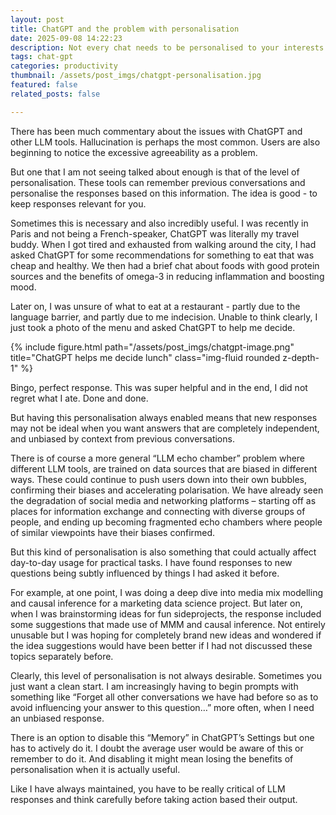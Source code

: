 ```yaml
---
layout: post
title: ChatGPT and the problem with personalisation
date: 2025-09-08 14:22:23
description: Not every chat needs to be personalised to your interests.
tags: chat-gpt
categories: productivity
thumbnail: /assets/post_imgs/chatgpt-personalisation.jpg
featured: false
related_posts: false

---
```

 


There has been much commentary about the issues with ChatGPT and other LLM tools. Hallucination is perhaps the most common. Users are also beginning to notice the excessive agreeability as a problem.

But one that I am not seeing talked about enough is that of the level of personalisation. These tools can remember previous conversations and personalise the responses based on this information. The idea is good - to keep responses relevant for you.

Sometimes this is necessary and also incredibly useful. I was recently in Paris and not being a French-speaker, ChatGPT was literally my travel buddy. When I got tired and exhausted from walking around the city, I had asked ChatGPT for some recommendations for something to eat that was cheap and healthy. We then had a brief chat about foods with good protein sources and the benefits of omega-3 in reducing inflammation and boosting mood.

Later on, I was unsure of what to eat at a restaurant - partly due to the language barrier, and partly due to me indecision. Unable to think clearly, I just took a photo of the menu and asked ChatGPT to help me decide.

<div class="col-sm mt-3 mt-md-0">
    {% include figure.html path="/assets/post_imgs/chatgpt-image.png" title="ChatGPT helps me decide lunch" class="img-fluid rounded z-depth-1" %}
</div>

Bingo, perfect response. This was super helpful and in the end, I did not regret what I ate. Done and done.

But having this personalisation always enabled means that new responses may not be ideal when you want answers that are completely independent, and unbiased by context from previous conversations.

There is of course a more general “LLM echo chamber” problem where different LLM tools, are trained on data sources that are biased in different ways. These could continue to push users down into their own bubbles, confirming their biases and accelerating polarisation. We have already seen the degradation of social media and networking platforms – starting off as places for information exchange and connecting with diverse groups of people, and ending up becoming fragmented echo chambers where people of similar viewpoints have their biases confirmed.

But this kind of personalisation is also something that could actually affect day-to-day usage for practical tasks. I have found responses to new questions being subtly influenced by things I had asked it before.

For example, at one point, I was doing a deep dive into media mix modelling and causal inference for a marketing data science project. But later on, when I was brainstorming ideas for fun sideprojects, the response included some suggestions that made use of MMM and causal inference. Not entirely unusable but I was hoping for completely brand new ideas and wondered if the idea suggestions would have been better if I had not discussed these topics separately before.  

Clearly, this level of personalisation is not always desirable. Sometimes you just want a clean start. I am increasingly having to begin prompts with something like “Forget all other conversations we have had before so as to avoid influencing your answer to this question…” more often, when I need an unbiased response.

There is an option to disable this “Memory” in ChatGPT’s Settings but one has to actively do it. I doubt the average user would be aware of this or remember to do it. And disabling it might mean losing the benefits of personalisation when it is actually useful.

Like I have always maintained, you have to be really critical of LLM responses and think carefully before taking action based their output.